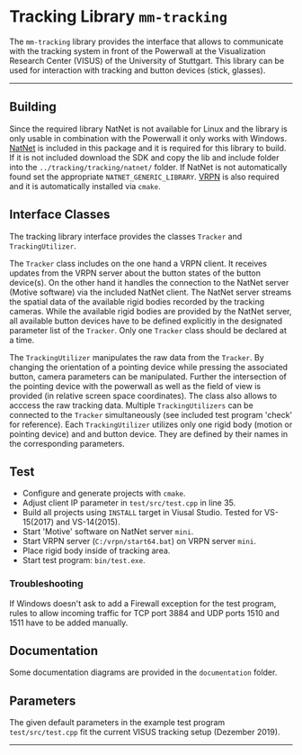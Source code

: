 # Tracking Library `mm-tracking`

The `mm-tracking` library provides the interface that allows to communicate with the tracking system in front of the Powerwall at the Visualization Research Center (VISUS) of the University of Stuttgart. 
This library can be used for interaction with tracking and button devices (stick, glasses).

---

## Building

Since the required library NatNet is not available for Linux and the library is only usable in combination with the Powerwall it only works with Windows.
[NatNet](http://optitrack.com/products/natnet-sdk/) is included in this package and it is required for this library to build. If it is not included download the SDK and copy the lib and include folder into the `../tracking/tracking/natnet/` folder. If NatNet is not automatically found set the appropriate `NATNET_GENERIC_LIBRARY`. 
[VRPN](https://github.com/vrpn/vrpn.git) is also required and it is automatically installed via `cmake`.

## Interface Classes

The tracking library interface provides the classes `Tracker` and `TrackingUtilizer`. 

The `Tracker` class includes on the one hand a VRPN client. It receives updates from the VRPN server about the button states of the button device(s). On the other hand it handles the connection to the NatNet server (Motive software) via the included NatNet client. The NatNet server streams the spatial data of the available rigid bodies recorded by the tracking cameras.
While the available rigid bodies are provided by the NatNet server, all available button devices have to be defined explicitly in the designated parameter list of the `Tracker`.
Only one `Tracker` class should be declared at a time.

The `TrackingUtilizer` manipulates the raw data from the `Tracker`. By changing the orientation of a pointing device while pressing the associated button, camera parameters can be manipulated. Further the intersection of the pointing device with the powerwall as well as the field of view is provided (in relative screen space coordinates). The class also allows to acccess the raw tracking data.
Multiple `TrackingUtilizers` can be connected to the `Tracker` simultaneously (see included test program 'check' for reference). Each `TrackingUtilizer` utilizes only one rigid body (motion or pointing device) and and button device. They are defined by their names in the corresponding parameters.

## Test

* Configure and generate projects with `cmake`.
* Adjust client IP parameter in `test/src/test.cpp` in line 35.
* Build all projects using `INSTALL` target in Viusal Studio. Tested for VS-15(2017) and VS-14(2015).
* Start 'Motive' software on NatNet server `mini`.
* Start VRPN server (`C:/vrpn/start64.bat`) on VRPN server `mini`.
* Place rigid body inside of tracking area.
* Start test program: `bin/test.exe`.

### Troubleshooting

If Windows doesn't ask to add a Firewall exception for the test program, rules to allow incoming traffic for TCP port 3884 and UDP ports 1510 and 1511 have to be added manually.

## Documentation

Some documentation diagrams are provided in the `documentation` folder.

## Parameters

The given default parameters in the example test program `test/src/test.cpp` fit the current VISUS tracking setup (Dezember 2019).

---
